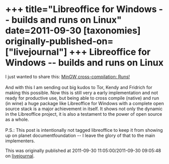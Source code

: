 +++
title="Libreoffice for Windows -- builds and runs on Linux"
date=2011-09-30
[taxonomies]
originally-published-on=["livejournal"]
+++
Libreoffice for Windows -- builds and runs on Linux
===================================================

I just wanted to share this: <a href="http://nabble.documentfoundation.org/MinGW-cross-compilation-Runs-td3380547.html">MinGW cross-compilation: Runs!</a><br /><br />And with this I am sending out big kudos to Tor, Kendy and Fridrich for making this possible. Now this is still very a early implementation and not ready for productive use, but being able to cross compile (native) and run (in wine) a huge package like Libreoffice for Windows with a complete open source stack is a major achievement in itself. It shows not only the dynamic in the Libreoffice project, it is also a testament to the power of open source as a whole.<br /><br />P.S.: This post is intentionally not tagged libreoffice to keep it from showing up on planet documentfoundation -- I leave the glory of that to the main implementers.

This was originally published at 2011-09-30 11:05:00/2011-09-30 09:05:48 on [livejournal](https://sweetshark.livejournal.com/5112.html).
